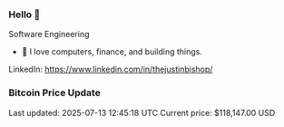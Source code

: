 ### Hello 🤙  

Software Engineering

- 🔭 I love computers, finance, and building things.
  
LinkedIn: https://www.linkedin.com/in/thejustinbishop/  










































































































































































































































































































































































































































































































































































































































































































































































































































### Bitcoin Price Update
Last updated: 2025-07-13 12:45:18 UTC
Current price: $118,147.00 USD
